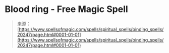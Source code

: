 <!--yml
category: 未分类
date: 2024-06-12 19:02:58
-->

# Blood ring - Free Magic Spell

> 来源：[https://www.spellsofmagic.com/spells/spiritual_spells/binding_spells/20247/page.html#0001-01-01](https://www.spellsofmagic.com/spells/spiritual_spells/binding_spells/20247/page.html#0001-01-01)